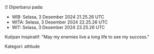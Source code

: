 ⏰ Diperbarui pada:
- WIB: Selasa, 3 Desember 2024 21.25.26 UTC
- WITA: Selasa, 3 Desember 2024 22.25.26 UTC
- WIT: Selasa, 3 Desember 2024 23.25.26 UTC

Kutipan Inspiratif:
"May my enemies live a long life to see my success."


Kategori: attitude

